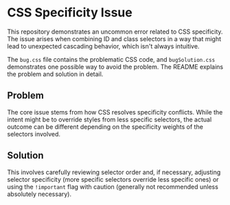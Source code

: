 # CSS Specificity Issue

This repository demonstrates an uncommon error related to CSS specificity. The issue arises when combining ID and class selectors in a way that might lead to unexpected cascading behavior, which isn't always intuitive.

The `bug.css` file contains the problematic CSS code, and `bugSolution.css` demonstrates one possible way to avoid the problem.  The README explains the problem and solution in detail.

## Problem

The core issue stems from how CSS resolves specificity conflicts. While the intent might be to override styles from less specific selectors, the actual outcome can be different depending on the specificity weights of the selectors involved.

## Solution

This involves carefully reviewing selector order and, if necessary, adjusting selector specificity (more specific selectors override less specific ones) or using the `!important` flag with caution (generally not recommended unless absolutely necessary).
